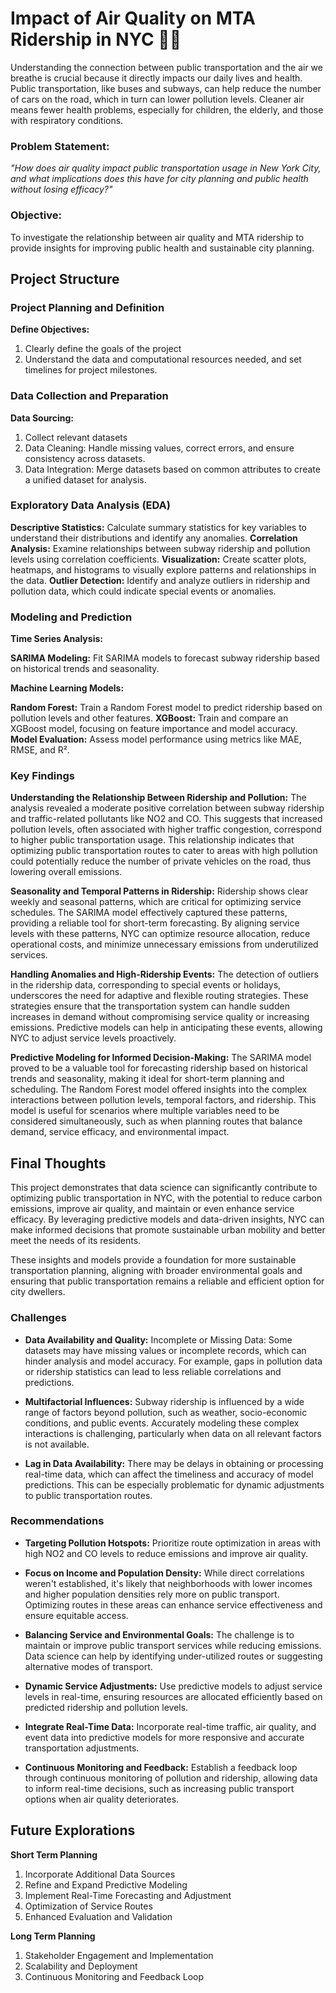 # Impact of Air Quality on MTA Ridership in NYC 🗽🍎
Understanding the connection between public transportation and the air we breathe is crucial because it directly impacts our daily lives and health. Public transportation, like buses and subways, can help reduce the number of cars on the road, which in turn can lower pollution levels. Cleaner air means fewer health problems, especially for children, the elderly, and those with respiratory conditions.

### Problem Statement:
*"How does air quality impact public transportation usage in New York City, and what implications does this have for city planning and public health without losing efficacy?"*

### Objective:
To investigate the relationship between air quality and MTA ridership to provide insights for improving public health and sustainable city planning.

## Project Structure
### **Project Planning and Definition**
**Define Objectives:** 

1. Clearly define the goals of the project
2. Understand the data and computational resources needed, and set timelines for project milestones.

### **Data Collection and Preparation**
**Data Sourcing:**

1. Collect relevant datasets
2. Data Cleaning: Handle missing values, correct errors, and ensure consistency across datasets.
3. Data Integration: Merge datasets based on common attributes to create a unified dataset for analysis.

### **Exploratory Data Analysis (EDA)**

**Descriptive Statistics:** Calculate summary statistics for key variables to understand their distributions and identify any anomalies.
**Correlation Analysis:** Examine relationships between subway ridership and pollution levels using correlation coefficients.
**Visualization:** Create scatter plots, heatmaps, and histograms to visually explore patterns and relationships in the data.
**Outlier Detection:** Identify and analyze outliers in ridership and pollution data, which could indicate special events or anomalies.

### **Modeling and Prediction**

**Time Series Analysis:**

**SARIMA Modeling:** Fit SARIMA models to forecast subway ridership based on historical trends and seasonality.

**Machine Learning Models:**

**Random Forest:** Train a Random Forest model to predict ridership based on pollution levels and other features.
**XGBoost:** Train and compare an XGBoost model, focusing on feature importance and model accuracy.
**Model Evaluation:** Assess model performance using metrics like MAE, RMSE, and R². 

### Key Findings 
**Understanding the Relationship Between Ridership and Pollution:**
The analysis revealed a moderate positive correlation between subway ridership and traffic-related pollutants like NO2 and CO. This suggests that increased pollution levels, often associated with higher traffic congestion, correspond to higher public transportation usage.
This relationship indicates that optimizing public transportation routes to cater to areas with high pollution could potentially reduce the number of private vehicles on the road, thus lowering overall emissions.

**Seasonality and Temporal Patterns in Ridership:**
Ridership shows clear weekly and seasonal patterns, which are critical for optimizing service schedules. The SARIMA model effectively captured these patterns, providing a reliable tool for short-term forecasting.
By aligning service levels with these patterns, NYC can optimize resource allocation, reduce operational costs, and minimize unnecessary emissions from underutilized services.

**Handling Anomalies and High-Ridership Events:**
The detection of outliers in the ridership data, corresponding to special events or holidays, underscores the need for adaptive and flexible routing strategies. These strategies ensure that the transportation system can handle sudden increases in demand without compromising service quality or increasing emissions.
Predictive models can help in anticipating these events, allowing NYC to adjust service levels proactively.

**Predictive Modeling for Informed Decision-Making:**
The SARIMA model proved to be a valuable tool for forecasting ridership based on historical trends and seasonality, making it ideal for short-term planning and scheduling.
The Random Forest model offered insights into the complex interactions between pollution levels, temporal factors, and ridership. This model is useful for scenarios where multiple variables need to be considered simultaneously, such as when planning routes that balance demand, service efficacy, and environmental impact.


## Final Thoughts

This project demonstrates that data science can significantly contribute to optimizing public transportation in NYC, with the potential to reduce carbon emissions, improve air quality, and maintain or even enhance service efficacy. By leveraging predictive models and data-driven insights, NYC can make informed decisions that promote sustainable urban mobility and better meet the needs of its residents.

These insights and models provide a foundation for more sustainable transportation planning, aligning with broader environmental goals and ensuring that public transportation remains a reliable and efficient option for city dwellers.

### Challenges

* **Data Availability and Quality:**
Incomplete or Missing Data: Some datasets may have missing values or incomplete records, which can hinder analysis and model accuracy. For example, gaps in pollution data or ridership statistics can lead to less reliable correlations and predictions.

* **Multifactorial Influences:**
Subway ridership is influenced by a wide range of factors beyond pollution, such as weather, socio-economic conditions, and public events. Accurately modeling these complex interactions is challenging, particularly when data on all relevant factors is not available.

* **Lag in Data Availability:**
There may be delays in obtaining or processing real-time data, which can affect the timeliness and accuracy of model predictions. This can be especially problematic for dynamic adjustments to public transportation routes.
  
### Recommendations

* **Targeting Pollution Hotspots:**
Prioritize route optimization in areas with high NO2 and CO levels to reduce emissions and improve air quality.

* **Focus on Income and Population Density:** 
While direct correlations weren't established, it's likely that neighborhoods with lower incomes and higher population densities rely more on public transport. Optimizing routes in these areas can enhance service effectiveness and ensure equitable access.

* **Balancing Service and Environmental Goals:** 
The challenge is to maintain or improve public transport services while reducing emissions. Data science can help by identifying under-utilized routes or suggesting alternative modes of transport.

* **Dynamic Service Adjustments:**
Use predictive models to adjust service levels in real-time, ensuring resources are allocated efficiently based on predicted ridership and pollution levels.

* **Integrate Real-Time Data:** 
Incorporate real-time traffic, air quality, and event data into predictive models for more responsive and accurate transportation adjustments.

* **Continuous Monitoring and Feedback:** 
Establish a feedback loop through continuous monitoring of pollution and ridership, allowing data to inform real-time decisions, such as increasing public transport options when air quality deteriorates.


## Future Explorations

**Short Term Planning**
1. Incorporate Additional Data Sources
2. Refine and Expand Predictive Modeling
3. Implement Real-Time Forecasting and Adjustment
4. Optimization of Service Routes
5. Enhanced Evaluation and Validation

**Long Term Planning**
1. Stakeholder Engagement and Implementation
2. Scalability and Deployment
3. Continuous Monitoring and Feedback Loop
